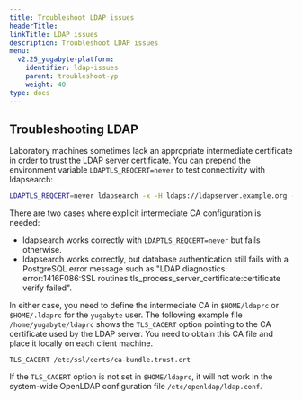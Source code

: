 ```yaml
---
title: Troubleshoot LDAP issues
headerTitle:
linkTitle: LDAP issues
description: Troubleshoot LDAP issues
menu:
  v2.25_yugabyte-platform:
    identifier: ldap-issues
    parent: troubleshoot-yp
    weight: 40
type: docs
---
```


## Troubleshooting LDAP

Laboratory machines sometimes lack an appropriate intermediate certificate in order to trust the LDAP server certificate. You can prepend the environment variable `LDAPTLS_REQCERT=never` to test connectivity with ldapsearch:

```sh
LDAPTLS_REQCERT=never ldapsearch -x -H ldaps://ldapserver.example.org -b dc=example,dc=org 'uid=adam' -D "cn=admin,dc=example,dc=org" -w adminpassword
```

There are two cases where explicit intermediate CA configuration is needed:

* ldapsearch works correctly with `LDAPTLS_REQCERT=never` but fails otherwise.
* ldapsearch works correctly, but database authentication still fails with a PostgreSQL error message such as "LDAP diagnostics: error:1416F086:SSL routines:tls_process_server_certificate:certificate verify failed".

In either case, you need to define the intermediate CA in `$HOME/ldaprc` or `$HOME/.ldaprc` for the `yugabyte` user. The following example file `/home/yugabyte/ldaprc` shows the `TLS_CACERT` option pointing to the CA certificate used by the LDAP server. You need to obtain this CA file and place it locally on each client machine.

```output
TLS_CACERT /etc/ssl/certs/ca-bundle.trust.crt
```

If the `TLS_CACERT` option is not set in `$HOME/ldaprc`, it will not work in the system-wide OpenLDAP configuration file `/etc/openldap/ldap.conf`.
